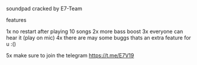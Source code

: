 soundpad cracked by E7-Team

features 


1x no restart after playing 10 songs 
2x more bass boost 
3x everyone can hear it (play on mic)
4x there are may some buggs thats an extra feature for u :()

5x make sure to join the telegram https://t.me/E7V19